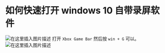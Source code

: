 # 如何快速打开 windows 10 自带录屏软件
![在这里插入图片描述](https://img-blog.csdnimg.cn/a607c7b5cf0b49e2beacde60bc83b4f6.png)
打开 `Xbox Game Bar`
然后按 `win + G` 可以。
![在这里插入图片描述](https://img-blog.csdnimg.cn/2575f31f695d4fb89a460927a702b66d.png)

